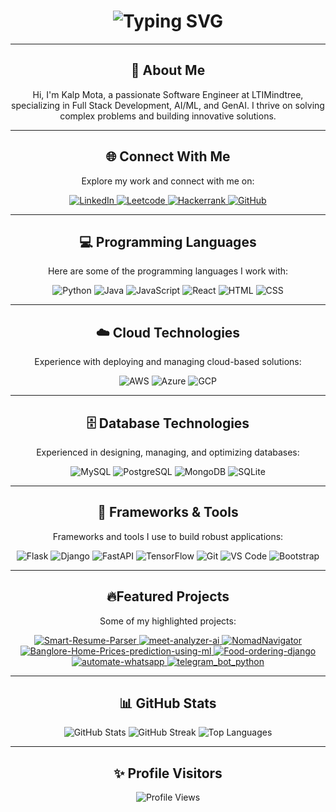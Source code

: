 <!-- Profile Header -->
<div align="center">
    <h1>
        <img src="https://readme-typing-svg.herokuapp.com/?font=Jetbrains+mono&size=40&duration=3500&color=36BCF7FF&width=700&height=55&lines=Hey..+I%27m+Kalp+Mota;Welcome+to+my+GitHub+Profile!&v=2" alt="Typing SVG"/>
    </h1>
</div>

---

<div align="center">
    <h2>🚀 About Me</h2>
    <p>Hi, I'm Kalp Mota, a passionate Software Engineer at LTIMindtree, specializing in Full Stack Development, AI/ML, and GenAI. I thrive on solving complex problems and building innovative solutions.</p>
</div>

---

<div align="center">
    <h2>🌐 Connect With Me</h2>
    <p>Explore my work and connect with me on:</p>
    <a href="https://www.linkedin.com/in/kalp-mota-357514148/" target="_blank">
        <img src="https://img.shields.io/badge/LinkedIn-0077B5?style=for-the-badge&logo=linkedin&logoColor=white" alt="LinkedIn"/>
    </a>
    <a href="https://leetcode.com/u/kalp12/" target="_blank">
        <img src="https://img.shields.io/badge/Leetcode-F79F1B?style=for-the-badge&logo=leetcode&logoColor=white" alt="Leetcode"/>
    </a>
    <a href="https://www.hackerrank.com/profile/kalpmegh2000" target="_blank">
        <img src="https://img.shields.io/badge/Hackerrank-2EC866?style=for-the-badge&logo=hackerrank&logoColor=white" alt="Hackerrank"/>
    </a>
    <a href="https://github.com/kalp12" target="_blank">
        <img src="https://img.shields.io/badge/GitHub-181717?style=for-the-badge&logo=github&logoColor=white" alt="GitHub"/>
    </a>
</div>

---

<div align="center">
    <h2>💻 Programming Languages</h2>
    <p>Here are some of the programming languages I work with:</p>
    <img src="https://img.shields.io/badge/Python-3776AB?style=for-the-badge&logo=python&logoColor=white" alt="Python"/>
    <img src="https://img.shields.io/badge/Java-007396?style=for-the-badge&logo=java&logoColor=white" alt="Java"/>
    <img src="https://img.shields.io/badge/JavaScript-F7DF1E?style=for-the-badge&logo=javascript&logoColor=black" alt="JavaScript"/>
    <img src="https://img.shields.io/badge/React-61DAFB?style=for-the-badge&logo=react&logoColor=black" alt="React"/>
    <img src="https://img.shields.io/badge/HTML-E34F26?style=for-the-badge&logo=html5&logoColor=white" alt="HTML"/>
    <img src="https://img.shields.io/badge/CSS-1572B6?style=for-the-badge&logo=css3&logoColor=white" alt="CSS"/>
</div>

---

<div align="center">
    <h2>☁️ Cloud Technologies</h2>
    <p>Experience with deploying and managing cloud-based solutions:</p>
    <img src="https://img.shields.io/badge/AWS-232F3E?style=for-the-badge&logo=amazon-aws&logoColor=FF9900" alt="AWS"/>
    <img src="https://img.shields.io/badge/Azure-0078D4?style=for-the-badge&logo=microsoft-azure&logoColor=white" alt="Azure"/>
    <img src="https://img.shields.io/badge/GCP-4285F4?style=for-the-badge&logo=google-cloud&logoColor=white" alt="GCP"/>
</div>

---

<div align="center">
    <h2>🗄️ Database Technologies</h2>
    <p>Experienced in designing, managing, and optimizing databases:</p>
    <img src="https://img.shields.io/badge/MySQL-4479A1?style=for-the-badge&logo=mysql&logoColor=white" alt="MySQL"/>
    <img src="https://img.shields.io/badge/PostgreSQL-4169E1?style=for-the-badge&logo=postgresql&logoColor=white" alt="PostgreSQL"/>
    <img src="https://img.shields.io/badge/MongoDB-47A248?style=for-the-badge&logo=mongodb&logoColor=white" alt="MongoDB"/>
    <img src="https://img.shields.io/badge/SQLite-003B57?style=for-the-badge&logo=sqlite&logoColor=white" alt="SQLite"/>
</div>

---

<div align="center">
    <h2>🔧 Frameworks & Tools</h2>
    <p>Frameworks and tools I use to build robust applications:</p>
    <img src="https://img.shields.io/badge/Flask-000000?style=for-the-badge&logo=flask&logoColor=white" alt="Flask"/>
    <img src="https://img.shields.io/badge/Django-092E20?style=for-the-badge&logo=django&logoColor=white" alt="Django"/>
    <img src="https://img.shields.io/badge/FastAPI-009688?style=for-the-badge&logo=fastapi&logoColor=white" alt="FastAPI"/>
    <img src="https://img.shields.io/badge/TensorFlow-FF6F00?style=for-the-badge&logo=tensorflow&logoColor=white" alt="TensorFlow"/>
    <img src="https://img.shields.io/badge/Git-F05032?style=for-the-badge&logo=git&logoColor=white" alt="Git"/>
    <img src="https://img.shields.io/badge/VS%20Code-007ACC?style=for-the-badge&logo=visualstudiocode&logoColor=white" alt="VS Code"/>
    <img src="https://img.shields.io/badge/Bootstrap-7952B3?style=for-the-badge&logo=bootstrap&logoColor=white" alt="Bootstrap"/>
</div>

---

<div align="center">
    <h2>🔥Featured Projects</h2>
    <p>Some of my highlighted projects:</p>
    <a href="https://github.com/kalp12/Smart-Resume-Parser">
    <img src="https://github-readme-stats.vercel.app/api/pin/?username=kalp12&repo=Smart-Resume-Parser&theme=radical&show_icons=true" alt="Smart-Resume-Parser"/>
    </a>
    <a href="https://github.com/kalp12/meet-analyzer-ai ">
    <img src="https://github-readme-stats.vercel.app/api/pin/?username=kalp12&repo=meet-analyzer-ai&theme=radical&show_icons=true" alt="meet-analyzer-ai "/>
    </a>
    <a href="https://github.com/kalp12/NomadNavigator">
    <img src="https://github-readme-stats.vercel.app/api/pin/?username=kalp12&repo=NomadNavigator&theme=radical&show_icons=true" alt="NomadNavigator"/>
    </a>
    <a href="https://github.com/kalp12/Banglore-Home-Prices-prediction-using-ml">
    <img src="https://github-readme-stats.vercel.app/api/pin/?username=kalp12&repo=Banglore-Home-Prices-prediction-using-ml&theme=radical&show_icons=true" alt="Banglore-Home-Prices-prediction-using-ml"/>
    </a>
    <a href="https://github.com/kalp12/Food-ordering-django">
    <img src="https://github-readme-stats.vercel.app/api/pin/?username=kalp12&repo=Food-ordering-django&theme=radical&show_icons=true" alt="Food-ordering-django"/>
    </a>
    <a href="https://github.com/kalp12/automate-whatsapp">
    <img src="https://github-readme-stats.vercel.app/api/pin/?username=kalp12&repo=automate-whatsapp&theme=radical&show_icons=true" alt="automate-whatsapp"/>
    </a>
    <a href="https://github.com/kalp12/telegram_bot_python">
    <img src="https://github-readme-stats.vercel.app/api/pin/?username=kalp12&repo=telegram_bot_python&theme=radical&show_icons=true" alt="telegram_bot_python"/>
    </a>
</div>

---

<div align="center">
    <h2>📊 GitHub Stats</h2>
    <img src="https://github-readme-stats.vercel.app/api?username=kalp12&show_icons=true&theme=radical" alt="GitHub Stats"/>
    <img src="https://github-readme-streak-stats.herokuapp.com/?user=kalp12&theme=dark" alt="GitHub Streak"/>
    <img src="https://github-readme-stats.vercel.app/api/top-langs/?username=kalp12&layout=compact&theme=tokyonight" alt="Top Languages"/>
</div>

---

<div align="center">
    <h2>✨ Profile Visitors</h2>
    <img src="https://komarev.com/ghpvc/?username=kalp12&style=for-the-badge" alt="Profile Views"/>
</div>
